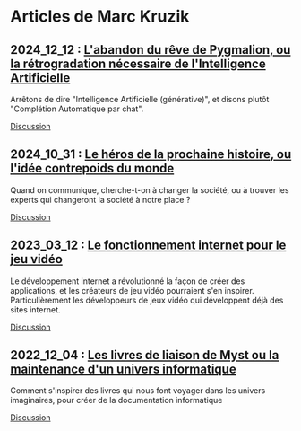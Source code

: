 # Articles de Marc Kruzik

## 2024_12_12 : [L'abandon du rêve de Pygmalion, ou la rétrogradation nécessaire de l'Intelligence Artificielle](article/2024_12_12-abandon_reve_pygmalion.md)

Arrêtons de dire "Intelligence Artificielle (générative)", et disons plutôt "Complétion Automatique par chat".

[Discussion](https://github.com/marckruzik/TheCompanyOfMyself/discussions/7)

## 2024_10_31 : [Le héros de la prochaine histoire, ou l'idée contrepoids du monde](article/2024_10_31-heros_de_la_prochaine_histoire.md)

Quand on communique, cherche-t-on à changer la société, ou à trouver les experts qui changeront la société à notre place ?

[Discussion](https://github.com/marckruzik/TheCompanyOfMyself/discussions/6)

## 2023_03_12 : [Le fonctionnement internet pour le jeu vidéo](article/2023_03_12-le_fonctionnement_internet_pour_le_jeu_video.md)

Le développement internet a révolutionné la façon de créer des applications, et les créateurs de jeu vidéo pourraient s'en inspirer. Particulièrement les développeurs de jeux vidéo qui développent déjà des sites internet.

[Discussion](https://github.com/marckruzik/TheCompanyOfMyself/discussions/3)

## 2022_12_04 : [Les livres de liaison de Myst ou la maintenance d'un univers informatique](article/2022_12_04-livres_de_liaison_de_myst-maintenance_informatique.md)

Comment s'inspirer des livres qui nous font voyager dans les univers imaginaires, pour créer de la documentation informatique

[Discussion](https://github.com/marckruzik/TheCompanyOfMyself/discussions/2)
